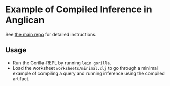 # Example of Compiled Inference in Anglican

See [the main repo](https://github.com/tuananhle7/torch-csis) for detailed instructions.

## Usage
- Run the Gorilla-REPL by running `lein gorilla`.
- Load the worksheet `worksheets/minimal.clj` to go through a minimal example of compiling a query and running inference using the compiled artifact.
